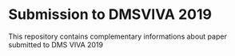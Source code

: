 # Submission to DMSVIVA 2019
This repository contains complementary informations about paper submitted to DMS VIVA 2019
